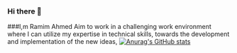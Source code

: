 ### Hi there 👋

###I,m Ramim Ahmed
Aim to work in a challenging work environment where I can utilize my expertise in technical skills, towards the development and implementation of the new ideas,
[![Anurag's GitHub stats](https://github-readme-stats.vercel.app/api?username=ramimcodes)](https://github.com/anuraghazra/github-readme-stats)
